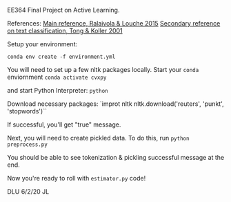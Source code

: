 EE364 Final Project on Active Learning.

References:
[Main reference, Ralaivola & Louche 2015](https://arxiv.org/abs/1508.02986)
[Secondary reference on text classification, Tong & Koller 2001](http://www.jmlr.org/papers/volume2/tong01a/tong01a.pdf)

Setup your environment:

`conda env create -f environment.yml`

You will need to set up a few nltk packages locally. Start your `conda` enviornment
`conda activate cvxpy`

and start Python Interpreter:
`python`

Download necessary packages:
`improt nltk
nltk.download('reuters', 'punkt', 'stopwords')``

If successful, you'll get "true" message.

Next, you will need to create pickled data. To do this, run
`python preprocess.py`

You should be able to see tokenization & pickling successful message at the end.

Now you're ready to roll with `estimator.py` code!

DLU 6/2/20 JL
